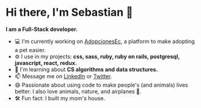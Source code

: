 # Hi there, I'm Sebastian 👋

**I am a Full-Stack developer.**

- 💻 I’m currently working on [AdopcionesEc](https://github.com/sebGilR/AdopcionesEc), a platform to make adopting a pet easier.
- ⚙️ I use in my projects: **css, sass, ruby, ruby on rails, postgresql, javascript, react, redux.**
- 🧠 I'm learning about **CS algorithms and data structures.**
- 📫 Message me on [LinkedIn](https://www.linkedin.com/in/sebastiangilrodriguez/) or [Twitter](https://twitter.com/sebGilR).
- 😄 Passionate about using code to make people's (and animals) lives better. I also love animals, nature, and airplanes 🛫.
- 🛠 Fun fact: I built my mom's house.
